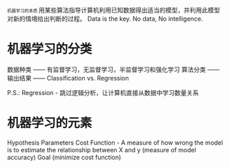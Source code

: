 <font size=1> 机器学习的本质 </font>
用某些算法指导计算机利用已知数据得出适当的模型，并利用此模型对新的情境给出判断的过程。
Data is the key. No data, No intelligence.


# 机器学习的分类
数据种类 —— 有监督学习，无监督学习，半监督学习和强化学习
算法分类 —— 
输出结果 —— Classification vs. Regression

P.S.: Regression -  跳过逻辑分析，让计算机直接从数据中学习数量关系





# 机器学习的元素
Hypothesis
Parameters
Cost Function - A measure of how wrong the model is to estimate the relationship between X and y (measure of model accuracy)
Goal (minimize cost function)








